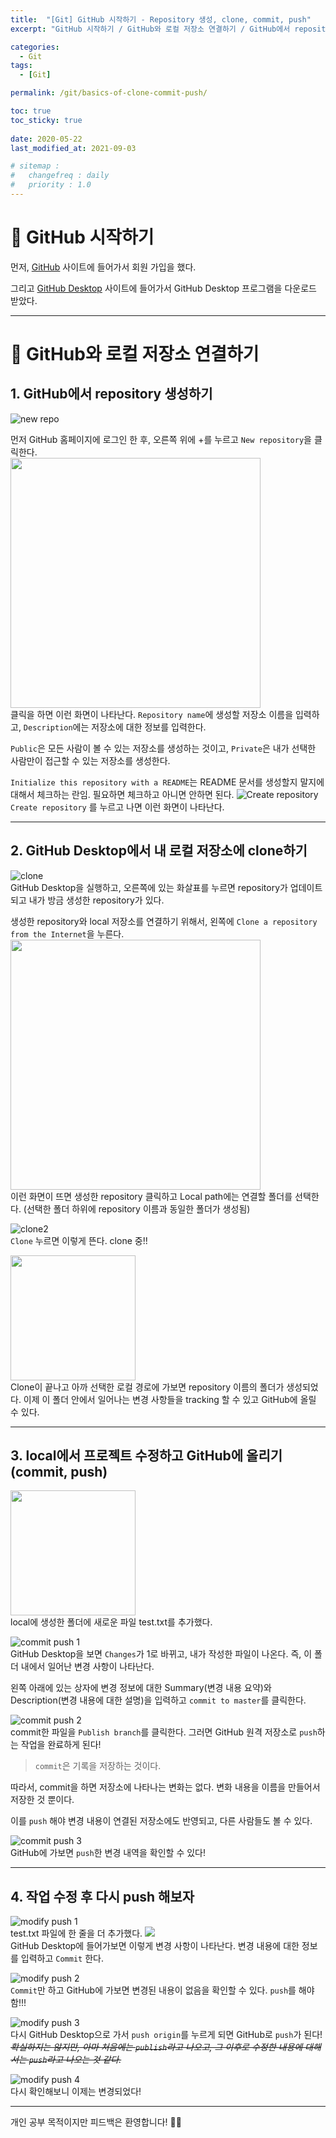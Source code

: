 ```yaml
---
title:  "[Git] GitHub 시작하기 - Repository 생성, clone, commit, push"
excerpt: "GitHub 시작하기 / GitHub와 로컬 저장소 연결하기 / GitHub에서 repository 생성하기 / GitHub Desktop에서 내 로컬 저장소에 clone하기 / local에서 프로젝트 수정하고 GitHub에 올리기 (commit, push)"

categories:
  - Git
tags:
  - [Git]

permalink: /git/basics-of-clone-commit-push/

toc: true
toc_sticky: true
 
date: 2020-05-22
last_modified_at: 2021-09-03

# sitemap :
#   changefreq : daily
#   priority : 1.0
---
```


# 🦥 GitHub 시작하기
먼저, [GitHub](https://github.com/) 사이트에 들어가서 회원 가입을 했다.

그리고 [GitHub Desktop](https://desktop.github.com/) 사이트에 들어가서 GitHub Desktop 프로그램을 다운로드 받았다.

----

# 🦥 GitHub와 로컬 저장소 연결하기
## 1. GitHub에서 repository 생성하기
![new repo](/assets/images/posts_img/git-2/git-2-1.png)<br>

먼저 GitHub 홈페이지에 로그인 한 후, 오른쪽 위에 +를 누르고 ``New repository``을 클릭한다.<br>
<img src="/assets/images/posts_img/git-2/git-2-2.png" width="400"><br>
클릭을 하면 이런 화면이 나타난다. ``Repository name``에 생성할 저장소 이름을 입력하고, ``Description``에는 저장소에 대한 정보를 입력한다.

``Public``은 모든 사람이 볼 수 있는 저장소를 생성하는 것이고, ``Private``은 내가 선택한 사람만이 접근할 수 있는 저장소를 생성한다.

``Initialize this repository with a README``는 README 문서를 생성할지 말지에 대해서 체크하는 란임. 필요하면 체크하고 아니면 안하면 된다.
![Create repository](/assets/images/posts_img/git-2/git-2-3.png)<br>
``Create repository`` 를 누르고 나면 이런 화면이 나타난다.

---

## 2. GitHub Desktop에서 내 로컬 저장소에 clone하기
![clone](/assets/images/posts_img/git-2/git-2-4.png)<br>
GitHub Desktop을 실행하고, 오른쪽에 있는 화살표를 누르면 repository가 업데이트 되고 내가 방금 생성한 repository가 있다.

생성한 repository와 local 저장소를 연결하기 위해서, 왼쪽에 ``Clone a repository from the Internet``을 누른다.<br>
<img src="/assets/images/posts_img/git-2/git-2-5.png" width="400"><br>
이런 화면이 뜨면 생성한 repository 클릭하고 Local path에는 연결할 폴더를 선택한다. (선택한 폴더 하위에 repository 이름과 동일한 폴더가 생성됨)

![clone2](/assets/images/posts_img/git-2/git-2-6.png)<br>
``Clone`` 누르면 이렇게 뜬다. clone 중!!

<img src="/assets/images/posts_img/git-2/git-2-7.png" width="200"><br>
Clone이 끝나고 아까 선택한 로컬 경로에 가보면 repository 이름의 폴더가 생성되었다. 이제 이 폴더 안에서 일어나는 변경 사항들을 tracking 할 수 있고 GitHub에 올릴 수 있다.

---

## 3. local에서 프로젝트 수정하고 GitHub에 올리기 (commit, push)
<img src="/assets/images/posts_img/git-2/git-2-8.png" width="200"><br>
local에 생성한 폴더에 새로운 파일 test.txt를 추가했다.

![commit push 1](/assets/images/posts_img/git-2/git-2-9.png)<br>
GitHub Desktop을 보면 ``Changes``가 1로 바뀌고, 내가 작성한 파일이 나온다. 즉, 이 폴더 내에서 일어난 변경 사항이 나타난다.

왼쪽 아래에 있는 상자에 변경 정보에 대한 Summary(변경 내용 요약)와 Description(변경 내용에 대한 설명)을 입력하고 ``commit to master``를 클릭한다.

![commit push 2](/assets/images/posts_img/git-2/git-2-10.png)<br>
commit한 파일을 ``Publish branch``를 클릭한다. 그러면 GitHub 원격 저장소로 ``push``하는 작업을 완료하게 된다!
>``commit``은 기록을 저장하는 것이다. 
>
따라서, commit을 하면 저장소에 나타나는 변화는 없다. 변화 내용을 이름을 만들어서 저장한 것 뿐이다.
>
이를 ``push`` 해야 변경 내용이 연결된 저장소에도 반영되고, 다른 사람들도 볼 수 있다.

![commit push 3](/assets/images/posts_img/git-2/git-2-11.png)<br>
GitHub에 가보면 ``push``한 변경 내역을 확인할 수 있다!

---

## 4. 작업 수정 후 다시 push 해보자
![modify push 1](/assets/images/posts_img/git-2/git-2-12.png)<br>
test.txt 파일에 한 줄을 더 추가했다.
<img src="/assets/images/posts_img/git-2/git-2-13.png"><br>
GitHub Desktop에 들어가보면 이렇게 변경 사항이 나타난다. 변경 내용에 대한 정보를 입력하고 ``Commit`` 한다.

![modify push 2](/assets/images/posts_img/git-2/git-2-14.png)<br>
``Commit``만 하고 GitHub에 가보면 변경된 내용이 없음을 확인할 수 있다. ``push``를 해야함!!!

![modify push 3](/assets/images/posts_img/git-2/git-2-15.png)<br>
다시 GitHub Desktop으로 가서 ``push origin``를 누르게 되면 GitHub로 ``push``가 된다!
_~~확실하지는 않지만, 아마 처음에는 ``publish``라고 나오고, 그 이후로 수정한 내용에 대해서는 ``push``라고 나오는 것 같다.~~_

![modify push 4](/assets/images/posts_img/git-2/git-2-16.png)<br>
다시 확인해보니 이제는 변경되었다!

---
개인 공부 목적이지만 피드백은 환영합니다! 🙆🏻